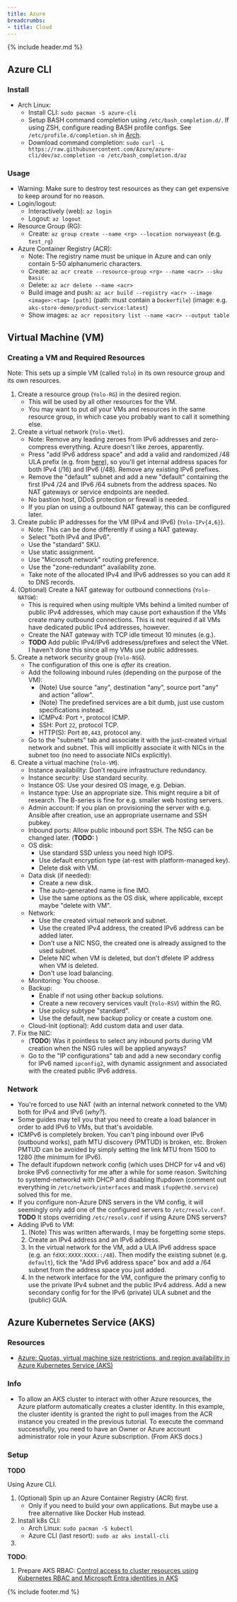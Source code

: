 ```yaml
---
title: Azure
breadcrumbs:
- title: Cloud
---
```

{% include header.md %}

## Azure CLI

### Install

- Arch Linux:
    - Install CLI: `sudo pacman -S azure-cli`
    - Setup BASH command completion using `/etc/bash_completion.d/`. If using ZSH, configure reading BASH profile configs. See `/etc/profile.d/completion.sh` in [Arch](personal-device/arch/).
    - Download command completion: `sudo curl -L https://raw.githubusercontent.com/Azure/azure-cli/dev/az.completion -o /etc/bash_completion.d/az`

### Usage

- Warning: Make sure to destroy test resources as they can get expensive to keep around for no reason.
- Login/logout:
    - Interactively (web): `az login`
    - Logout: `az logout`
- Resource Group (RG):
    - Create: `az group create --name <rg> --location norwayeast` (e.g. `test_rg`)
- Azure Container Registry (ACR):
    - Note: The registry name must be unique in Azure and can only contain 5-50 alphanumeric characters.
    - Create: `az acr create --resource-group <rg> --name <acr> --sku Basic`
    - Delete: `az acr delete --name <acr>`
    - Build image and push: `az acr build --registry <acr> --image <image>:<tag> [path]` (path: must contain a `Dockerfile`) (image: e.g. `aks-store-demo/product-service:latest`)
    - Show images: `az acr repository list --name <acr> --output table`

## Virtual Machine (VM)

### Creating a VM and Required Resources

Note: This sets up a simple VM (called `Yolo`) in its own resource group and its own resources.

1. Create a resource group (`Yolo-RG`) in the desired region.
    - This will be used by all other resources for the VM.
    - You may want to put *all* your VMs and resources in the same resource group, in which case you probably want to call it something else.
1. Create a virtual network (`Yolo-VNet`).
    - Note: Remove any leading zeroes from IPv6 addresses and zero-compress everything. Azure doesn't like zeroes, apparently.
    - Press "add IPv6 address space" and add a valid and randomized /48 ULA prefix (e.g. from [here](https://simpledns.plus/private-ipv6)), so you'll get internal address spaces for both IPv4 (/16) and IPv6 (/48). Remove any existing IPv6 prefixes.
    - Remove the "default" subnet and add a new "default" containing the first IPv4 /24 and IPv6 /64 subnets from the address spaces. No NAT gateways or service endpoints are needed.
    - No bastion host, DDoS protection or firewall is needed.
    - If you plan on using a outbound NAT gateway, this can be configured later.
1. Create public IP addresses for the VM (IPv4 and IPv6) (`Yolo-IPv{4,6}`).
    - Note: This can be done differently if using a NAT gateway.
    - Select "both IPv4 and IPv6".
    - Use the "standard" SKU.
    - Use static assignment.
    - Use "Microsoft network" routing preference.
    - Use the "zone-redundant" availability zone.
    - Take note of the allocated IPv4 and IPv6 addresses so you can add it to DNS records.
1. (Optional) Create a NAT gateway for outbound connections (`Yolo-NATGW`):
    - This is required when using multiple VMs behind a limited number of public IPv4 addresses, which may cause port exhaustion if the VMs create many outbound connections. This is not required if all VMs have dedicated public IPv4 addresses, however.
    - Create the NAT gateway with TCP idle timeout 10 minutes (e.g.).
    - **TODO** Add public IPv4/IPv6 addresess/prefixes and select the VNet. I haven't done this since all my VMs use public addresses.
1. Create a network security group (`Yolo-NSG`).
    - The configuration of this one is _after_ its creation.
    - Add the following inbound rules (depending on the purpose of the VM):
        - (Note) Use source "any", destination "any", source port "any" and action "allow".
        - (Note) The predefined services are a bit dumb, just use custom specifications instead.
        - ICMPv4: Port `*`, protocol ICMP.
        - SSH: Port `22`, protocol TCP.
        - HTTP(S): Port `80,443`, protocol any.
    - Go to the "subnets" tab and associate it with the just-created virtual network and subnet. This will implicitly associate it with NICs in the subnet too (no need to associate NICs explicitly).
1. Create a virtual machine (`Yolo-VM`).
    - Instance availability: Don't require infrastructure redundancy.
    - Instance security: Use standard security.
    - Instance OS: Use your desired OS image, e.g. Debian.
    - Instance type: Use an appropriate size. This might require a bit of research. The B-series is fine for e.g. smaller web hosting servers.
    - Admin account: If you plan on provisioning the server with e.g. Ansible after creation, use an appropriate username and SSH pubkey.
    - Inbound ports: Allow public inbound port SSH. The NSG can be changed later. (**TODO:** )
    - OS disk:
        - Use standard SSD unless you need high IOPS.
        - Use default encryption type (at-rest with platform-managed key).
        - Delete disk with VM.
    - Data disk (if needed):
        - Create a new disk.
        - The auto-generated name is fine IMO.
        - Use the same options as the OS disk, where applicable, except maybe "delete with VM".
    - Network:
        - Use the created virtual network and subnet.
        - Use the created IPv4 address, the created IPv6 address can be added later.
        - Don't use a NIC NSG, the created one is already assigned to the used subnet.
        - Delete NIC when VM is deleted, but don't dfelete IP address when VM is deleted.
        - Don't use load balancing.
    - Monitoring: You choose.
    - Backup:
        - Enable if not using other backup solutions.
        - Create a new recovery services vault (`Yolo-RSV`) within the RG.
        - Use policy subtype "standard".
        - Use the default, new backup policy or create a custom one.
    - Cloud-Init (optional): Add custom data and user data.
1. Fix the NIC:
    - (**TODO**) Was it pointless to select any inbound ports during VM creation when the NSG rules will be applied anyways?
    - Go to the "IP configurations" tab and add a new secondary config for IPv6 named `ipconfig2`, with dynamic assignment and associated with the created public IPv6 address.

### Network

- You're forced to use NAT (with an internal network conneted to the VM) both for IPv4 and IPv6 (_why?_).
- Some guides may tell you that you need to create a load balancer in order to add IPv6 to VMs, but that's avoidable.
- ICMPv6 is completely broken. You can't ping inbound over IPv6 (outbound works), path MTU discovery (PMTUD) is broken, etc. Broken PMTUD can be avoided by simply setting the link MTU from 1500 to 1280 (the minimum for IPv6).
- The default ifupdown network config (which uses DHCP for v4 and v6) broke IPv6 connectivity for me after a while for some reason. Switching to systemd-networkd with DHCP and disabling Ifupdown (comment out everything in `/etc/network/interfaces` and mask `ifup@eth0.service`) solved this for me.
- If you configure non-Azure DNS servers in the VM config, it will seemingly only add one of the configured servers to `/etc/resolv.conf`. **TODO** It stops overriding `/etc/resolv.conf` if using Azure DNS servers?
- Adding IPv6 to VM:
    1. (Note) This was written afterwards, I may be forgetting some steps.
    1. Create an IPv4 address and an IPv6 address.
    1. In the virtual network for the VM, add a ULA IPv6 address space (e.g. an `fdXX:XXXX:XXXX::/48`). Then modify the existing subnet (e.g. `default`), tick the "Add IPv6 address space" box and add a /64 subnet from the address space you just added.
    1. In the network interface for the VM, configure the primary config to use the private IPv4 subnet and the public IPv4 address. Add a new secondary config for for the IPv6 (private) ULA subnet and the (public) GUA.

## Azure Kubernetes Service (AKS)

### Resources

- [Azure: Quotas, virtual machine size restrictions, and region availability in Azure Kubernetes Service (AKS)](https://learn.microsoft.com/en-us/azure/aks/quotas-skus-regions)

### Info

- To allow an AKS cluster to interact with other Azure resources, the Azure platform automatically creates a cluster identity. In this example, the cluster identity is granted the right to pull images from the ACR instance you created in the previous tutorial. To execute the command successfully, you need to have an Owner or Azure account administrator role in your Azure subscription. (From AKS docs.)

### Setup

**TODO**

Using Azure CLI.

1. (Optional) Spin up an Azure Container Registry (ACR) first.
    - Only if you need to build your own applications. But maybe use a free alternative like Docker Hub instead.
1. Install k8s CLI:
    - Arch Linux: `sudo pacman -S kubectl`
    - Azure CLI (last resort): `sudo az aks install-cli`
1.

**TODO**:

1. Prepare AKS RBAC: [Control access to cluster resources using Kubernetes RBAC and Microsoft Entra identities in AKS](https://learn.microsoft.com/en-us/azure/aks/azure-ad-rbac)

{% include footer.md %}
